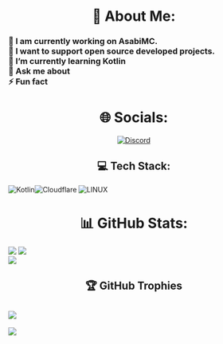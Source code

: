 
 # <h1 align=center> 💫 About Me: </h1>
### <p align-tex=center>🔭 I am currently working on AsabiMC.<br>👯 I want to support open source developed projects.<br>🌱 I’m currently learning Kotlin<br>💬 Ask me about<br>⚡ Fun fact
</p>

# <h1 align=center> 🌐 Socials: </h1>
[<center>![Discord](https://img.shields.io/badge/Discord-%237289DA.svg?logo=discord&logoColor=white)</center>](https://discord.gg/https://discord.gg/2Zd2UQ7mNN) 

## <h2 align=center> 💻 Tech Stack: </h2>



![Kotlin](https://img.shields.io/badge/kotlin-%230095D5.svg?style=for-the-badge&logo=kotlin&logoColor=white)![Cloudflare](https://img.shields.io/badge/Cloudflare-F38020?style=for-the-badge&logo=Cloudflare&logoColor=white) ![LINUX](https://img.shields.io/badge/Linux-FCC624?style=for-the-badge&logo=linux&logoColor=black)

# <h1 align=center> 📊 GitHub Stats: </h1>
![](https://github-readme-stats.vercel.app/api?username=AxteriaFX&theme=ayu-mirage&hide_border=false&include_all_commits=true&count_private=true)
![](https://github-readme-streak-stats.herokuapp.com/?user=AxteriaFX&theme=ayu-mirage&hide_border=false)<br>
![](https://github-readme-stats.vercel.app/api/top-langs/?username=AxteriaFX&theme=ayu-mirage&hide_border=false&include_all_commits=true&count_private=true&layout=compact)

## <h2 align=center>🏆 GitHub Trophies  </h2>
![](https://github-profile-trophy.vercel.app/?username=AxteriaFX&theme=dracula&no-frame=false&no-bg=false&margin-w=4)
---
[![](https://visitcount.itsvg.in/api?id=AxteriaFX&icon=2&color=11)](https://visitcount.itsvg.in)

